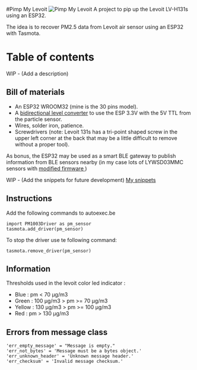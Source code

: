 #Pimp My Levoit
![Pimp My Levoit](./logo.png)
A project to pip up the Levoit LV-H131s using an ESP32.

The idea is to recover PM2.5 data from Levoit air sensor using an ESP32 with Tasmota.

# Table of contents
WIP - (Add a description)

## Bill of materials
- An ESP32 WROOM32 (mine is the 30 pins model).
- A [bidirectional level converter](https://www.sparkfun.com/products/12009) to use the ESP 3.3V with the 5V TTL from the particle sensor.
- Wires, solder iron, patience.
- Screwdrivers (note: Levoit 131s has a tri-point shaped screw in the upper left corner at the back that may be a little difficult to remove without a proper tool).

As bonus, the ESP32 may be used as a smart BLE gateway to publish information from BLE sensors nearby (in my case lots of LYWSD03MMC sensors with [modified firmware
](https://github.com/atc1441/ATC_MiThermometer))

WIP - (Add the snippets for future development)
[My snippets](snippets.md)

## Instructions
Add the following commands to autoexec.be

    import PM1003Driver as pm_sensor
    tasmota.add_driver(pm_sensor)

To stop the driver use te following command:

    tasmota.remove_driver(pm_sensor)

## Information
Thresholds used in the levoit color led indicator :
- Blue : pm < 70 µg/m3
- Green : 100 µg/m3 > pm >= 70 µg/m3
- Yellow : 130 µg/m3 > pm >= 100 µg/m3
- Red : pm > 130 µg/m3

## Errors from message class
    'err_empty_message' = "Message is empty."
    'err_not_bytes' = 'Message must be a bytes object.'
    'err_unknown_header' = 'Unknown message header.'
    'err_checksum' = 'Invalid message checksum.'
